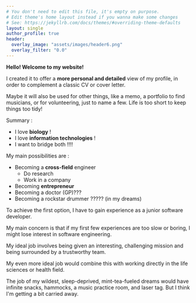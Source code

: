 ```yaml
---
# You don't need to edit this file, it's empty on purpose.
# Edit theme's home layout instead if you wanna make some changes
# See: https://jekyllrb.com/docs/themes/#overriding-theme-defaults
layout: single
author_profile: true
header:
  overlay_image: "assets/images/header6.png"
  overlay_filter: "0.0"
---
```


**Hello! Welcome to my website!** 

I created it to offer a **more personal and detailed** view of my profile, in order to complement a classic CV or cover letter.

Maybe it will also be used for other things, like a memo, a portfolio to find musicians, or for volunteering, just to name a few. Life is too short to keep things too tidy!

Summary : 

- I love **biology** !
- I love **information technologies** !
- I want to bridge both !!!!

My main possibilities are :

- Becoming a **cross-field** engineer
    - Do research
    - Work in a company
- Becoming **entrepreneur**
- Becoming a doctor (GP)???
- Becoming a rockstar drummer ????? (in my dreams)

To achieve the first option, I have to gain experience as a junior software developer. 

My main concern is that if my first few experiences are too slow or boring, I might lose interest in software engineering.

My ideal job involves being given an interesting, challenging mission and being surrounded by a trustworthy team.

My even more ideal job would combine this with working directly in the life sciences or health field.

The job of my wildest, sleep-deprived, mint-tea-fueled dreams would have infinite snacks, hammocks, a music practice room, and laser tag. But I think I'm getting a bit carried away.
